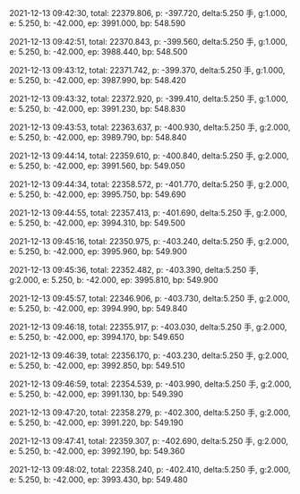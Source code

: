 2021-12-13 09:42:30, total: 22379.806, p: -397.720, delta:5.250 手, g:1.000, e: 5.250, b: -42.000, ep: 3991.000, bp: 548.590

2021-12-13 09:42:51, total: 22370.843, p: -399.560, delta:5.250 手, g:1.000, e: 5.250, b: -42.000, ep: 3988.440, bp: 548.500

2021-12-13 09:43:12, total: 22371.742, p: -399.370, delta:5.250 手, g:1.000, e: 5.250, b: -42.000, ep: 3987.990, bp: 548.420

2021-12-13 09:43:32, total: 22372.920, p: -399.410, delta:5.250 手, g:1.000, e: 5.250, b: -42.000, ep: 3991.230, bp: 548.830

2021-12-13 09:43:53, total: 22363.637, p: -400.930, delta:5.250 手, g:2.000, e: 5.250, b: -42.000, ep: 3989.790, bp: 548.840

2021-12-13 09:44:14, total: 22359.610, p: -400.840, delta:5.250 手, g:2.000, e: 5.250, b: -42.000, ep: 3991.560, bp: 549.050

2021-12-13 09:44:34, total: 22358.572, p: -401.770, delta:5.250 手, g:2.000, e: 5.250, b: -42.000, ep: 3995.750, bp: 549.690

2021-12-13 09:44:55, total: 22357.413, p: -401.690, delta:5.250 手, g:2.000, e: 5.250, b: -42.000, ep: 3994.310, bp: 549.500

2021-12-13 09:45:16, total: 22350.975, p: -403.240, delta:5.250 手, g:2.000, e: 5.250, b: -42.000, ep: 3995.960, bp: 549.900

2021-12-13 09:45:36, total: 22352.482, p: -403.390, delta:5.250 手, g:2.000, e: 5.250, b: -42.000, ep: 3995.810, bp: 549.900

2021-12-13 09:45:57, total: 22346.906, p: -403.730, delta:5.250 手, g:2.000, e: 5.250, b: -42.000, ep: 3994.990, bp: 549.840

2021-12-13 09:46:18, total: 22355.917, p: -403.030, delta:5.250 手, g:2.000, e: 5.250, b: -42.000, ep: 3994.170, bp: 549.650

2021-12-13 09:46:39, total: 22356.170, p: -403.230, delta:5.250 手, g:2.000, e: 5.250, b: -42.000, ep: 3992.850, bp: 549.510

2021-12-13 09:46:59, total: 22354.539, p: -403.990, delta:5.250 手, g:2.000, e: 5.250, b: -42.000, ep: 3991.130, bp: 549.390

2021-12-13 09:47:20, total: 22358.279, p: -402.300, delta:5.250 手, g:2.000, e: 5.250, b: -42.000, ep: 3991.220, bp: 549.190

2021-12-13 09:47:41, total: 22359.307, p: -402.690, delta:5.250 手, g:2.000, e: 5.250, b: -42.000, ep: 3992.190, bp: 549.360

2021-12-13 09:48:02, total: 22358.240, p: -402.410, delta:5.250 手, g:2.000, e: 5.250, b: -42.000, ep: 3993.430, bp: 549.480